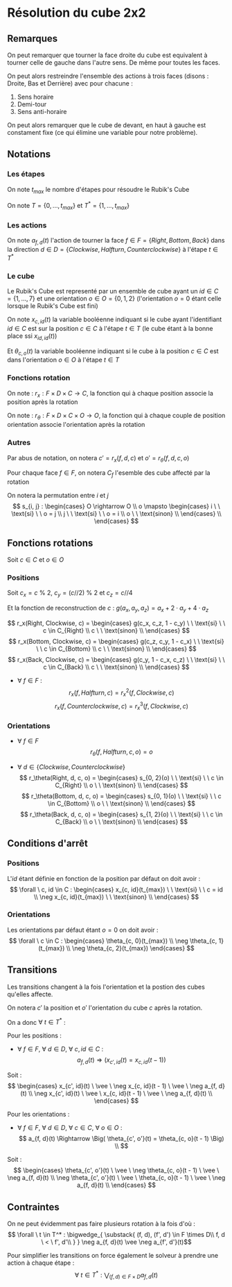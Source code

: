 # Résolution du cube 2x2

## Remarques
On peut remarquer que tourner la face droite du cube est equivalent à tourner celle de gauche dans l'autre sens.
De même pour toutes les faces.

On peut alors restreindre l'ensemble des actions à trois faces (disons : Droite, Bas et Derrière) avec pour chacune :
<ol>
    <li>Sens horaire</li>
    <li>Demi-tour</li>
    <li>Sens anti-horaire</li>
</ol>

On peut alors remarquer que le cube de devant, en haut à gauche est constament fixe (ce qui élimine une variable pour notre problème).

## Notations

### Les étapes
On note $t_{max}$ le nombre d'étapes pour résoudre le Rubik's Cube

On note $T = \{0, ..., t_{max}\}$ et $T^* = \{1, ..., t_{max}\}$

### Les actions
On note $a_{f, d}(t)$ l'action de tourner la face $f \in F = \{Right, Bottom, Back\}$ dans la direction $d \in D = \{Clockwise, Halfturn, Counterclockwise\}$ à l'étape $t \in T^*$

### Le cube
Le Rubik's Cube est representé par un ensemble de cube ayant un $id \in C = \{1, ..., 7\}$ et une orientation $o \in O = \{0, 1, 2\}$ (l'orientation $o = 0$ étant celle lorsque le Rubik's Cube est fini)

On note $x_{c, id}(t)$ la variable booléenne indiquant si le cube ayant l'identifiant $id \in C$ est sur la position $c \in C$ à l'étape $t \in T$ (le cube étant à la bonne place ssi $x_{id, id}(t)$)

Et $\theta_{c, o}(t)$ la variable booléenne indiquant si le cube à la position $c \in C$ est dans l'orientation $o \in O$ à l'étape $t \in T$

### Fonctions rotation

On note : $r_x : F \times D \times C \rightarrow C$, la fonction qui à chaque position associe la position après la rotation

On note : $r_\theta : F \times D \times C \times O \rightarrow O$, la fonction qui à chaque couple de position orientation associe l'orientation après la rotation

### Autres

Par abus de notation, on notera $c' = r_x(f, d, c)$ et $o' = r_\theta(f, d, c, o)$

Pour chaque face $f \in F$, on notera $C_f$ l'esemble des cube affecté par la rotation

On notera la permutation entre $i$ et $j$
$$
s_{i, j} :
\begin{cases}
    O \rightarrow O \\
    o \mapsto
    \begin{cases}
        i \ \ \text{si} \ \ o = j \\
        j \ \ \text{si} \ \ o = i \\
        o \ \ \text{sinon} \\
    \end{cases} \\
\end{cases}
$$

## Fonctions rotations

Soit $c \in C$ et $o \in O$

### Positions

Soit $c_x = c \ \% \ 2$, $c_y = (c // 2) \ \% \ 2$ et $c_z = c // 4$

Et la fonction de reconstruction de $c$ : $g(a_x, a_y, a_z) = a_x + 2 \cdot a_y + 4 \cdot a_z$

$$
r_x(Right, Clockwise, c) =
\begin{cases}
    g(c_x, c_z, 1 - c_y) \ \ \text{si} \ \ c \in C_{Right} \\
    c \ \ \text{sinon} \\
\end{cases}
$$
$$
r_x(Bottom, Clockwise, c) =
\begin{cases}
    g(c_z, c_y, 1 - c_x) \ \ \text{si} \ \ c \in C_{Bottom} \\
    c \ \ \text{sinon} \\
\end{cases}
$$
$$
r_x(Back, Clockwise, c) =
\begin{cases}
    g(c_y, 1 - c_x, c_z) \ \ \text{si} \ \ c \in C_{Back} \\
    c \ \ \text{sinon} \\
\end{cases}
$$

- $\forall \ f \in F$ :
$$r_x(f, Halfturn, c) = r_x^2(f, Clockwise, c)$$
$$r_x(f, Counterclockwise, c) = r_x^3(f, Clockwise, c)$$

### Orientations

- $\forall \ f \in F$
$$r_\theta(f, Halfturn, c, o) = o$$

- $\forall \ d \in \{Clockwise, Counterclockwise\}$
$$
r_\theta(Right, d, c, o) =
\begin{cases}
    s_{0, 2}(o) \ \ \text{si} \ \ c \in C_{Right} \\
    o \ \ \text{sinon} \\
\end{cases}
$$
$$
r_\theta(Bottom, d, c, o) =
\begin{cases}
    s_{0, 1}(o) \ \ \text{si} \ \ c \in C_{Bottom} \\
    o \ \ \text{sinon} \\
\end{cases}
$$
$$
r_\theta(Back, d, c, o) =
\begin{cases}
    s_{1, 2}(o) \ \ \text{si} \ \ c \in C_{Back} \\
    o \ \ \text{sinon} \\
\end{cases}
$$

## Conditions d'arrêt

### Positions

L'$id$ étant définie en fonction de la position par défaut on doit avoir :
$$
\forall \ c, id \in C :
    \begin{cases}
        x_{c, id}(t_{max}) \ \ \text{si} \ \ c = id \\
        \neg x_{c, id}(t_{max}) \ \ \text{sinon} \\
    \end{cases}
$$

### Orientations

Les orientations par défaut étant $o = 0$ on doit avoir :
$$
\forall \ c \in C :
    \begin{cases}
        \theta_{c, 0}(t_{max}) \\
        \neg \theta_{c, 1}(t_{max}) \\
        \neg \theta_{c, 2}(t_{max})
    \end{cases}
$$

## Transitions

Les transitions changent à la fois l'orientation et la postion des cubes qu'elles affecte.

On notera $c'$ la position et $o'$ l'orientation du cube $c$ après la rotation.

On a donc $\forall \ t \in T^*$ :

Pour les positions :
- $\forall \ f \in F, \ \forall \ d \in D, \ \forall \ c, id \in C$ :
$$a_{f, d}(t) \Rightarrow \Big( x_{c', id}(t) = x_{c, id}(t - 1) \Big)$$

Soit :
$$
\begin{cases}
    x_{c', id}(t) \ \vee \ \neg x_{c, id}(t - 1) \ \vee \ \neg a_{f, d}(t) \\
    \neg x_{c', id}(t) \ \vee \ x_{c, id}(t - 1) \ \vee \ \neg a_{f, d}(t) \\
\end{cases}
$$

Pour les orientations :
- $\forall \ f \in F, \ \forall \ d \in D, \ \forall \ c \in C, \ \forall \ o \in O$ :
$$
a_{f, d}(t) \Rightarrow \Big( \theta_{c', o'}(t) = \theta_{c, o}(t - 1) \Big) \\
$$

Soit :
$$
\begin{cases}
    \theta_{c', o'}(t) \ \vee \ \neg \theta_{c, o}(t - 1) \ \vee \ \neg a_{f, d}(t) \\
    \neg \theta_{c', o'}(t) \ \vee \ \theta_{c, o}(t - 1) \ \vee \ \neg a_{f, d}(t) \\
\end{cases}
$$

## Contraintes

On ne peut évidemment pas faire plusieurs rotation à la fois d'où :
$$
\forall \ t \in T^* : \bigwedge_{
    \substack{
        (f, d), (f', d') \in F \times D\\
        f, d \ < \ f', d'\\
    }
} \neg a_{f, d}(t) \vee \neg a_{f', d'}(t)$$

Pour simplifier les transitions on force également le solveur à prendre une action à chaque étape :
$$
\forall \ t \in T^* : \bigvee_{(f, d) \in F \times D} a_{f, d}(t)
$$